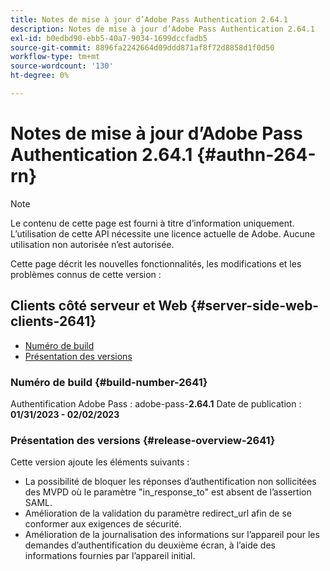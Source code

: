 ```yaml
---
title: Notes de mise à jour d’Adobe Pass Authentication 2.64.1
description: Notes de mise à jour d’Adobe Pass Authentication 2.64.1
exl-id: b0edbd90-ebb5-40a7-9034-1699dccfadb5
source-git-commit: 8896fa2242664d09ddd871af8f72d8858d1f0d50
workflow-type: tm+mt
source-wordcount: '130'
ht-degree: 0%

---
```


# Notes de mise à jour d’Adobe Pass Authentication 2.64.1 {#authn-264-rn}

>[!NOTE]
>
>Le contenu de cette page est fourni à titre d’information uniquement. L’utilisation de cette API nécessite une licence actuelle de Adobe. Aucune utilisation non autorisée n’est autorisée.

Cette page décrit les nouvelles fonctionnalités, les modifications et les problèmes connus de cette version :

## Clients côté serveur et Web {#server-side-web-clients-2641}

* [Numéro de build](#build-number-2641)
* [Présentation des versions](#release-overview-2641)

### Numéro de build {#build-number-2641}

Authentification Adobe Pass : adobe-pass-**2.64.1**
Date de publication : **01/31/2023 - 02/02/2023**

### Présentation des versions {#release-overview-2641}

Cette version ajoute les éléments suivants :

* La possibilité de bloquer les réponses d’authentification non sollicitées des MVPD où le paramètre &quot;in_response_to&quot; est absent de l’assertion SAML.
* Amélioration de la validation du paramètre redirect_url afin de se conformer aux exigences de sécurité.
* Amélioration de la journalisation des informations sur l’appareil pour les demandes d’authentification du deuxième écran, à l’aide des informations fournies par l’appareil initial.

